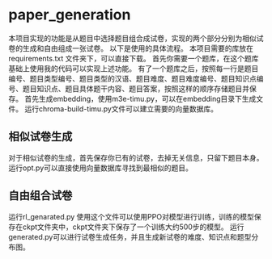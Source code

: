 # paper_generation
本项目实现的功能是从题目中选择题目组合成试卷，实现的两个部分分别为相似试卷的生成和自由组成一张试卷。
以下是使用的具体流程。
本项目需要的库放在requirements.txt 文件夹下，可以直接下载。
首先你需要一个题库，在这个题库基础上使用我的代码可以实现上述功能。
有了一个题库之后，按照每一行是题目编号、题目类型编号、题目类型的汉语、题目难度、题目难度编号、题目知识点编号、题目知识点、题目具体题干内容、题目答案，按照这样的顺序存储题目并保存。
首先生成embedding，使用m3e-timu.py，可以在embedding目录下生成文件。
运行chroma-build-timu.py文件可以建立需要的向量数据库。

## 相似试卷生成
对于相似试卷的生成，首先保存你已有的试卷，去掉无关信息，只留下题目本身。
运行opt.py可以直接使用向量数据库寻找到最相似的题目。

## 自由组合试卷
运行rl_genarated.py 使用这个文件可以使用PPO对模型进行训练，训练的模型保存在ckpt文件夹中，ckpt文件夹下保存了一个训练大约500步的模型。
运行generated.py可以进行试卷生成任务，并且生成新试卷的难度、知识点和题型分布图。
